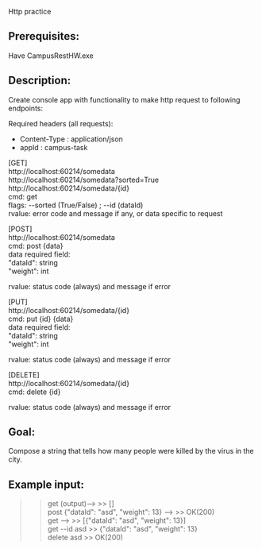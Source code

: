 Http practice

## Prerequisites:
Have CampusRestHW.exe

## Description:
Create console app with functionality to make http request to following endpoints:

Required headers (all requests):
 - Content-Type : application/json
 - appId : campus-task

[GET]  
http://localhost:60214/somedata  
http://localhost:60214/somedata?sorted=True  
http://localhost:60214/somedata/{id}  
cmd: get  
flags: --sorted (True/False) ; --id (dataId)  
rvalue: error code and message if any, or data specific to request  

[POST]  
http://localhost:60214/somedata  
cmd: post {data}  
data required field:  
   "dataId": string  
   "weight": int  

rvalue: status code (always) and message if error  
  
[PUT]  
http://localhost:60214/somedata/{id}  
cmd: put {id} {data}  
data required field:  
   "dataId": string  
   "weight": int  

rvalue: status code (always) and message if error  


[DELETE]  
http://localhost:60214/somedata/{id}  
cmd: delete {id}  

rvalue: status code (always) and message if error  

## Goal:
Compose a string that tells how many people were killed by the virus in the city.  

## Example input: 
>> get   (output)-->    >> []  
>> post {"dataId": "asd", "weight": 13}      -->     >> OK(200)  
>> get    -->      >> [{"dataId": "asd", "weight": 13}]  
>> get --id asd    >> {"dataId": "asd", "weight": 13}  
>> delete asd      >> OK(200)  

